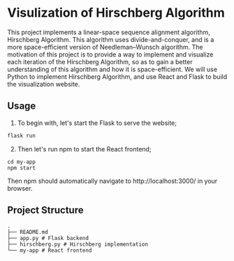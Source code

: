 # Visulization of Hirschberg Algorithm

This project implements a linear-space sequence alignment algorithm, Hirschberg Algorithm. This algorithm uses divide-and-conquer, and is a more space-efficient version of Needleman–Wunsch algorithm. The motivation of this project is to provide a way to implement and visualize each iteration of the Hirschberg Algorithm, so as to gain a better understanding of this algorithm and how it is space-efficient. We will use Python to implement Hirschberg Algorithm, and use React and Flask to build the visualization website.

## Usage

1. To begin with, let's start the Flask to serve the website;

```bash
flask run
```

2. Then let's run npm to start the React frontend;

```shell
cd my-app
npm start
```

Then npm should automatically navigate to http://localhost:3000/ in your browser.

## Project Structure

```shell
.
├── README.md
├── app.py # Flask backend
├── hirschberg.py # Hirschberg implementation
└── my-app # React frontend
```

